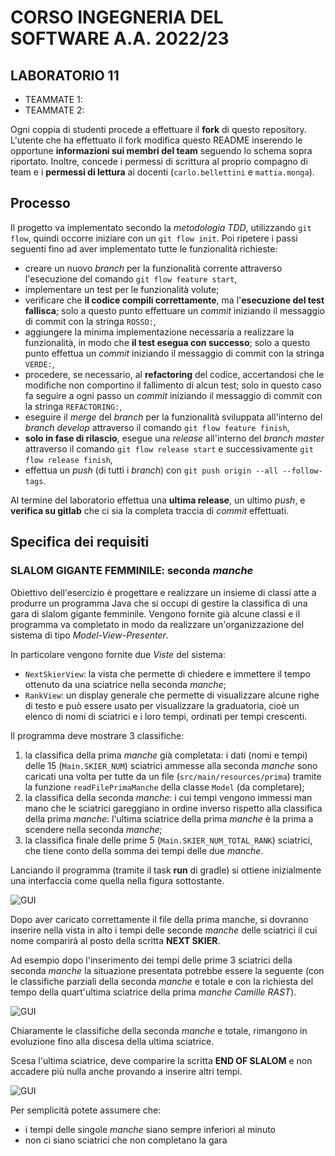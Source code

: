 # CORSO INGEGNERIA DEL SOFTWARE A.A. 2022/23

## LABORATORIO 11

* TEAMMATE 1: <Cognome> <Nome> <matricola>
* TEAMMATE 2: <Cognome> <Nome> <matricola>

Ogni coppia di studenti procede a effettuare il **fork** di questo repository.
L'utente che ha effettuato il fork modifica questo README inserendo le opportune **informazioni sui
membri del team** seguendo lo schema sopra riportato.
Inoltre, concede i permessi di scrittura al proprio compagno di team e i **permessi di lettura** ai
docenti (`carlo.bellettini` e `mattia.monga`).

## Processo

Il progetto va implementato secondo la *metodologia TDD*, utilizzando `git flow`, quindi occorre iniziare con un `git flow init`.
Poi ripetere i passi seguenti fino ad aver implementato tutte le funzionalità richieste:

* creare un nuovo *branch* per la funzionalità corrente attraverso l'esecuzione del comando `git flow feature start`,
* implementare un test per le funzionalità volute;
* verificare che **il codice compili correttamente**, ma l'**esecuzione del test fallisca**;
  solo a questo punto effettuare un *commit* iniziando il messaggio di commit con la stringa `ROSSO:`,
* aggiungere la minima implementazione necessaria a realizzare la funzionalità, in modo che **il
  test esegua con successo**; solo a questo punto
  effettua un *commit* iniziando il messaggio di commit con la stringa `VERDE:`,
* procedere, se necessario, al **refactoring** del codice, accertandosi che le modifiche non
  comportino il fallimento di alcun test; solo in questo caso fa seguire a ogni
  passo un *commit* iniziando il messaggio di commit con la stringa `REFACTORING:`,
* eseguire il *merge* del *branch* per la funzionalità sviluppata all'interno del *branch develop*
  attraverso il comando `git flow feature finish`,
* **solo in fase di rilascio**, esegue una *release* all'interno del *branch master* attraverso il comando `git flow release start` e successivamente `git flow release finish`,
* effettua un *push* (di tutti i *branch*) con `git push origin --all --follow-tags`.

Al termine del laboratorio effettua una **ultima release**, un ultimo *push*, e **verifica su gitlab** che ci sia la completa traccia di *commit* effettuati.

## Specifica dei requisiti

### SLALOM GIGANTE FEMMINILE: seconda _manche_

Obiettivo dell'esercizio è progettare e realizzare un insieme di classi atte a
produrre un programma Java che si occupi di gestire la classifica di
una gara di slalom gigante femminile. Vengono fornite già alcune classi e il programma va completato in modo da realizzare 
un'organizzazione del sistema di tipo *Model-View-Presenter*.

In particolare vengono fornite due *Viste* del sistema:

- `NextSkierView`: la vista che permette di chiedere e immettere il tempo ottenuto da una
  sciatrice nella seconda _manche_;
- `RankView`: un display generale che permette di visualizzare alcune righe di
 testo e può essere usato per visualizzare la graduatoria, cioè un elenco di
 nomi di sciatrici e i loro tempi, ordinati per tempi crescenti.

Il programma deve mostrare 3 classifiche:

1. la classifica della prima _manche_ già completata: i dati (nomi e tempi) delle 15 
   (`Main.SKIER_NUM`) sciatrici ammesse alla seconda 
   *manche* sono caricati una volta per tutte da un file (`src/main/resources/prima`)
   tramite la funzione `readFilePrimaManche` della classe `Model` (da completare);
2. la classifica della seconda _manche_: i cui tempi vengono immessi man mano che le
   sciatrici gareggiano in ordine inverso rispetto alla classifica della prima
   _manche_: l'ultima sciatrice della prima _manche_ è la prima a scendere nella seconda _manche_;
3. la classifica finale delle prime 5 (`Main.SKIER_NUM_TOTAL_RANK`) sciatrici, che tiene conto della somma dei tempi 
   delle due _manche_.


Lanciando il programma (tramite il task **run** di gradle) si ottiene inizialmente una
interfaccia come quella nella figura sottostante.

![GUI](gui.png)

Dopo aver caricato correttamente il file della prima manche, si dovranno inserire nella vista in alto i tempi delle 
seconde _manche_ delle sciatrici il cui nome comparirà al posto della scritta **NEXT SKIER**.

Ad esempio dopo l'inserimento dei tempi delle prime 3 sciatrici della seconda _manche_ la situazione presentata 
potrebbe essere
la seguente (con le classifiche parziali della seconda _manche_ e totale  e con la richiesta del tempo della 
quart'ultima sciatrice della prima _manche_ _Camille RAST_).

![GUI](gui0.png)

Chiaramente le classifiche della seconda _manche_ e totale, rimangono in evoluzione fino alla discesa della ultima sciatrice.

Scesa l'ultima sciatrice, deve comparire la scritta **END OF SLALOM** e non accadere più nulla anche provando a inserire 
altri tempi.

![GUI](gui1.png)

Per semplicità potete assumere che:
- i tempi delle singole _manche_ siano sempre inferiori al minuto
- non ci siano sciatrici che non completano la gara
